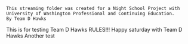 	This streaming folder was created for a Night School Project with University of Washington Professional and Continuing Education.
	By Team D Hawks
This is for testing
Team D Hawks RULES!!! Happy saturday with Team D Hawks
Another test

